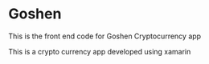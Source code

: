 # Goshen
This is the front end code for Goshen Cryptocurrency app

This is a crypto currency app developed using xamarin
